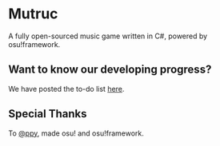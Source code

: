# Mutruc
A fully open-sourced music game written in C#, powered by osu!framework.

## Want to know our developing progress?
We have posted the to-do list [here](https://github.com/orgs/mutruc/projects/1).

## Special Thanks
To [@ppy](https://github.com/ppy), made osu! and osu!framework.

